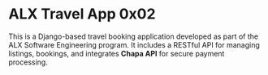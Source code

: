# ALX Travel App 0x02

This is a Django-based travel booking application developed as part of the ALX Software Engineering program. It includes a RESTful API for managing listings, bookings, and integrates **Chapa API** for secure payment processing.